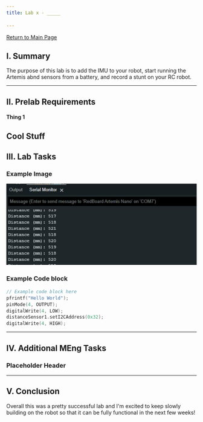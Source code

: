 ```yaml
---
title: Lab x - _____

---
```

[Return to Main Page](https://themandrazic.github.io/)

## I. Summary
The purpose of this lab is to add the IMU to your robot, start running the Artemis abnd sensors from a battery, and record a stunt on your RC robot.

---
## II. Prelab Requirements
#### Thing 1
Cool Stuff
---
## III. Lab Tasks
### Example Image
<img src="../Images/l3_singleSensor.JPG" alt="hi" class="inline"/>

### Example Code block
 ```C
// Example code block here
pfrintf("Hello World");
pinMode(4, OUTPUT);
digitalWrite(4, LOW);
distanceSensor1.setI2CAddress(0x32);
digitalWrite(4, HIGH);
 ```

---
## IV. Additional MEng Tasks
### Placeholder Header

---
## V. Conclusion
Overall this was a pretty successful lab and I'm excited to keep slowly building on the robot so that it can be fully functional in the next few weeks!